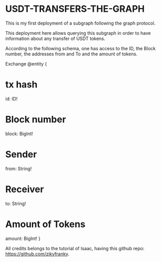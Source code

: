 # USDT-TRANSFERS-THE-GRAPH

This is my first deployment of a subgraph following the graph protocol.

This deployment here allows querying this subgraph in order to have information about any transfer of USDT tokens.

According to the following schema, one has access to the ID, the Block number, the addresses from and To and the amount of tokens.

Exchange @entity {
  # tx hash
  id: ID!

  # Block number
  block: BigInt!

  # Sender
  from: String!

  # Receiver
  to: String!

  # Amount of Tokens
  amount: BigInt!
}


All credits belongs to the tutorial of Isaac, having this github repo: https://github.com/zikyfranky.
